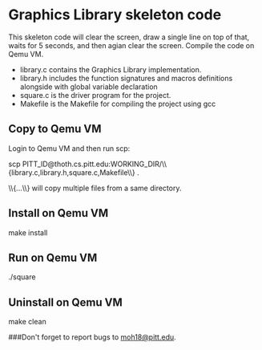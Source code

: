 # Graphics Library skeleton code
This skeleton code will clear the screen, draw a single line on top of that, waits for 5 seconds, and then agian clear the screen. Compile the code on Qemu VM.
<ul>
<li>library.c contains the Graphics Library implementation.</li>
<li>library.h includes the function signatures  and macros definitions alongside with global variable declaration</li>
<li>square.c is the driver program for the project.</li>
<li>Makefile is the Makefile for compiling the project using gcc</li>
</ul>

## Copy to Qemu VM
  Login to Qemu VM and then run scp:
  <p>scp PITT_ID@thoth.cs.pitt.edu:WORKING_DIR/\\{library.c,library.h,square.c,Makefile\\} .</p>
  <p>\\{...\\} will copy multiple files from a same directory.</p>

## Install on Qemu VM
  make install
## Run on Qemu VM
  ./square
## Uninstall on Qemu VM
  make clean
  
###Don't forget to report bugs to moh18@pitt.edu.

